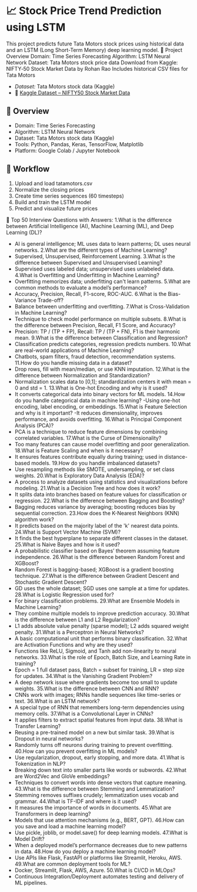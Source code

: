 # 📈 Stock Price Trend Prediction using LSTM

This project predicts future Tata Motors stock prices using historical data and an LSTM (Long Short-Term Memory) deep learning model.
📌 Project Overview
Domain: Time Series Forecasting
Algorithm: LSTM Neural Network
Dataset: Tata Motors stock price data
Download from Kaggle: NIFTY‑50 Stock Market Data by Rohan Rao
Includes historical CSV files for Tata Motors

- *Dataset:* Tata Motors stock data (Kaggle)
 - 🔗 [Kaggle Dataset – NIFTY50 Stock Market Data](https://www.kaggle.com/datasets/rohanrao/nifty50-stock-market-data)

## 📌 Overview
- Domain: Time Series Forecasting  
- Algorithm: LSTM Neural Network  
- Dataset: Tata Motors stock data (Kaggle)  
- Tools: Python, Pandas, Keras, TensorFlow, Matplotlib  
- Platform: Google Colab / Jupyter Notebook  

## 🔄 Workflow
1. Upload and load tatamotors.csv  
2. Normalize the closing prices  
3. Create time series sequences (60 timesteps)  
4. Build and train the LSTM model  
5. Predict and visualize future prices

🧠 Top 50 Interview Questions with Answers:
1.What is the difference between Artificial Intelligence (AI), Machine Learning (ML), and Deep Learning (DL)?
- AI is general intelligence; ML uses data to learn patterns; DL uses neural networks.
2.What are the different types of Machine Learning?
- Supervised, Unsupervised, Reinforcement Learning.
3.What is the difference between Supervised and Unsupervised Learning?
- Supervised uses labeled data; unsupervised uses unlabeled data.
4.What is Overfitting and Underfitting in Machine Learning?
- Overfitting memorizes data; underfitting can't learn patterns.
5.What are common methods to evaluate a model’s performance?
- Accuracy, Precision, Recall, F1-score, ROC-AUC.
6.What is the Bias-Variance Trade-off?
- Balance between underfitting and overfitting.
7.What is Cross-Validation in Machine Learning?
- Technique to check model performance on multiple subsets.
8.What is the difference between Precision, Recall, F1 Score, and Accuracy?
- Precision: TP / (TP + FP), Recall: TP / (TP + FN), F1 is their harmonic mean.
9.What is the difference between Classification and Regression?
- Classification predicts categories, regression predicts numbers.
10.What are real-world applications of Machine Learning?
- Chatbots, spam filters, fraud detection, recommendation systems.
11.How do you handle missing data in a dataset?
- Drop rows, fill with mean/median, or use KNN imputation.
12.What is the difference between Normalization and Standardization?
- Normalization scales data to [0,1]; standardization centers it with mean = 0 and std = 1.
13.What is One-hot Encoding and why is it used?
- It converts categorical data into binary vectors for ML models.
14.How do you handle categorical data in machine learning?
-Using one-hot encoding, label encoding, or embeddings.
15.What is Feature Selection and why is it important?
-It reduces dimensionality, improves performance, and avoids overfitting.
16.What is Principal Component Analysis (PCA)?
- PCA is a technique to reduce feature dimensions by combining correlated variables.
17.What is the Curse of Dimensionality?
- Too many features can cause model overfitting and poor generalization.
18.What is Feature Scaling and when is it necessary?
- It ensures features contribute equally during training; used in distance-based models.
19.How do you handle imbalanced datasets?
- Use resampling methods like SMOTE, undersampling, or set class weights.
20.What is Exploratory Data Analysis (EDA)?
- A process to analyze datasets using statistics and visualizations before modeling.
21.What is a Decision Tree and how does it work?
- It splits data into branches based on feature values for classification or regression.
22.What is the difference between Bagging and Boosting?
- Bagging reduces variance by averaging; boosting reduces bias by sequential correction.
23.How does the K-Nearest Neighbors (KNN) algorithm work?
- It predicts based on the majority label of the 'k' nearest data points.
24.What is Support Vector Machine (SVM)?
- It finds the best hyperplane to separate different classes in the dataset.
25.What is Naive Bayes and how is it used?
- A probabilistic classifier based on Bayes’ theorem assuming feature independence.
26.What is the difference between Random Forest and XGBoost?
- Random Forest is bagging-based; XGBoost is a gradient boosting technique.
27.What is the difference between Gradient Descent and Stochastic Gradient Descent?
- GD uses the whole dataset; SGD uses one sample at a time for updates.
28.What is Logistic Regression used for?
- For binary classification problems.
29.What are Ensemble Models in Machine Learning?
- They combine multiple models to improve prediction accuracy.
30.What is the difference between L1 and L2 Regularization?
- L1 adds absolute value penalty (sparse model); L2 adds squared weight penalty.
31.What is a Perceptron in Neural Networks?
- A basic computational unit that performs binary classification.
32.What are Activation Functions and why are they used?
- Functions like ReLU, Sigmoid, and Tanh add non-linearity to neural networks.
33.What is the role of Epoch, Batch Size, and Learning Rate in training?
- Epoch = 1 full dataset pass, Batch = subset for training, LR = step size for updates.
34.What is the Vanishing Gradient Problem?
- A deep network issue where gradients become too small to update weights.
35.What is the difference between CNN and RNN?
- CNNs work with images; RNNs handle sequences like time-series or text.
36.What is an LSTM network?
- A special type of RNN that remembers long-term dependencies using memory cells.
37.What is a Convolutional Layer in CNNs?
- It applies filters to extract spatial features from input data.
38.What is Transfer Learning?
- Reusing a pre-trained model on a new but similar task.
39.What is Dropout in neural networks?
- Randomly turns off neurons during training to prevent overfitting.
40.How can you prevent overfitting in ML models?
- Use regularization, dropout, early stopping, and more data.
41.What is Tokenization in NLP?
- Breaking down text into smaller parts like words or subwords.
42.What are Word2Vec and GloVe embeddings?
- Techniques to convert words into dense vectors that capture meaning.
43.What is the difference between Stemming and Lemmatization?
- Stemming removes suffixes crudely; lemmatization uses vocab and grammar.
44.What is TF-IDF and where is it used?
- It measures the importance of words in documents.
45.What are Transformers in deep learning?
- Models that use attention mechanisms (e.g., BERT, GPT).
46.How can you save and load a machine learning model?
- Use pickle, joblib, or model.save() for deep learning models.
47.What is Model Drift?
- When a deployed model’s performance decreases due to new patterns in data.
48.How do you deploy a machine learning model?
- Use APIs like Flask, FastAPI or platforms like Streamlit, Heroku, AWS.
49.What are common deployment tools for ML?
- Docker, Streamlit, Flask, AWS, Azure.
50.What is CI/CD in MLOps?
- Continuous Integration/Deployment automates testing and delivery of ML pipelines.
